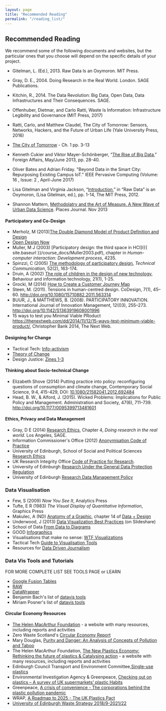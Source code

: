 ```yaml
---
layout: page
title: "Recommended Reading"
permalink: "/reading_list/"
---
```

## <a name="essential">Recommended Reading</a>

We recommend some of the following documents and websites, but the particular ones that you choose will depend on the specific details of your project.

* Gitelman, L. (Ed.), 2013. Raw Data Is an Oxymoron. MIT Press.
* Gray, D. E., 2004. Doing Research in the Real World. London. SAGE Publications.
* Kitchin, R., 2014. The Data Revolution: Big Data, Open Data, Data Infrastructures and Their Consequences. SAGE.
* Offenhuber, Dietmar, and Carlo Ratti, Waste Is Information: Infrastructure Legibility and Governance (MIT Press, 2017)
* Ratti, Carlo, and Matthew Claudel, The City of Tomorrow: Sensors, Networks, Hackers, and the Future of Urban Life (Yale University Press, 2016)

* [The City of Tomorrow](https://www.scribd.com/document/384155848/The-City-of-Tomorrow-Sensors-Networks-Hackers-And-the-Future-of-Urban-Life) - Ch. 1 pp. 3-13 
* Kenneth Cukier and Viktor Mayer-Schönberger, “[The Rise of Big Data](https://www.foreignaffairs.com/articles/2013-04-03/rise-big-data),” Foreign Affairs, May/June 2013, pp. 28-40. 
* Oliver Bates and Adrian Friday. "Beyond Data in the Smart City: Repurposing Existing Campus IoT." IEEE Pervasive Computing (Volume: 16 , Issue: 2 , April-June 2017) 
* Lisa Gitelman and Virginia Jackson, “[Introduction](https://raley.english.ucsb.edu/wp-content/Engl800/RawData-excerpts.pdf),” in “Raw Data” is an Oxymoron, (Lisa Gitelman, ed.), pp. 1-14, The MIT Press, 2012. 
* Shannon Mattern, [Methodolatry and the Art of Measure. A New Wave of Urban Data Science](https://placesjournal.org/article/methodolatry-and-the-art-of-measure/). Places Journal. Nov 2013 

#### Participatory and Co-Design

* Merholz, M (2013)[The Double Diamond Model of Product Definition and Design](http://www.peterme.com/2013/09/26/the-double-diamond-model-of-product-definition-and-design/)
* [Open Design Now](http://opendesignnow.org/index.html%3Fp=405.html)
* Muller, M J (2003) [Participatory design: the third space in HCI]({{ site.baseurl }}/course_docs/Muller2003.pdf), 
  chapter in *Human-computer interaction: Development process*, 4235.
* Spinzzi, C (2005) [The methodology of participatory design](https://repositories.lib.utexas.edu/bitstream/handle/2152/28277/SpinuzziTheMethodologyOfParticipatoryDesign.pdf), *Technical Communication*, 52(2), 163-174.
* Druin, A (2002) [The role of children in the design of new technology](http://hcil2.cs.umd.edu/trs/99-23/99-23.pdf), Behaviour and information technology, 21(1), 1-25.
* Grocki, M (2014) 	[How to Create a Customer Journey Map](http://uxmastery.com/how-to-create-a-customer-journey-map/)
* Steen, M. (2011). Tensions in human-centred design. CoDesign, 7(1), 45–60. http://doi.org/10.1080/15710882.2011.563314
* BUUR, J., & MATTHEWS, B. (2008). PARTICIPATORY INNOVATION. International Journal of Innovation Management, 12(03), 255–273. http://doi.org/10.1142/S1363919608001996
* 15 ways to test you Minimal Viable PRoduct https://thenextweb.com/dd/2014/11/12/15-ways-test-minimum-viable-product/,  Christopher Bank  2014, The Next Web.


#### Designing for Change

* Tactical Tech: [Info-activism](https://tacticaltech.org/themes/info-activism/)
* [Theory of Change](https://www.theoryofchange.org/what-is-theory-of-change/)
* Design Justice: [Zines 1-3](http://designjusticenetwork.org/zine/)

#### Thinking about Socio-technical Change
*  Elizabeth Shove (2014) Putting practice into policy: reconfiguring questions of consumption and climate change, Contemporary Social Science, 9:4, 415-429, DOI: [10.1080/21582041.2012.692484](https://www.tandfonline.com/doi/full/10.1080/21582041.2012.692484?src=recsys)
* Head, B. W., & Alford, J. (2015). Wicked Problems: Implications for Public Policy and Management. Administration and Society, 47(6), 711–739. http://doi.org/10.1177/0095399713481601

#### Ethics, Privacy and Data Management

* Gray, D E (2014) [Research Ethics](https://www.learn.ed.ac.uk/bbcswebdav/pid-1708410-dt-content-rid-3168707_1/xid-3168707_1), Chapter 4, *Doing research in the real world*. Los Angeles, SAGE.
* Information Commissioner's Office (2012) [Anonymisation Code of Practice](https://ico.org.uk/media/for-organisations/documents/1061/anonymisation-code.pdf)
* University of Edinburgh, School of Social and Political Sciences [Research Ethics](http://www.sps.ed.ac.uk/research/research_ethics)
* UK Research Integrity Office [Code of Practice for Research](https://ukrio.org/publications/code-of-practice-for-research/). 
* University of Edinburgh [Research Under the General Data Protection Regulation](https://www.ed.ac.uk/files/atoms/files/researchgdpr_0.pdf)
* University of Edinburgh [Research Data Management Policy](https://www.ed.ac.uk/information-services/about/policies-and-regulations/research-data-policy)

### Data Visualisation

* Few, S (2009) *Now You See It*, Analytics Press
* Tufte, E R (1983) *The Visual Display of Quantitative Information*, Graphics Press
* Makulec, A (ND) [Anatomy of a Graphic](https://infoactive.co/data-design/ch14.html), chapter 14 of [Data + Design](https://infoactive.co/data-design/)
* Underwood, J (2013) [Data Visualization Best Practices](http://www.slideshare.net/idigdata/data-visualization-best-practices-2013) (on Slideshare)
* School of Data [From Data to Diagrams](http://schoolofdata.org/handbook/courses/data-to-diagrams/)
* GOOD [Infographics](https://www.good.is/infographics)
* Visualisations that make no sense: [WTF Visualizations](http://viz.wtf)
* Tactical Tech [Guide to Visualisation Tools](https://visualisingadvocacy.org/resources/visualisationtools)
* Resources for [Data Driven Journalism](http://datadrivenjournalism.net/resources)
 
### Data Vis Tools and Tutorials
FOR MORE COMPLETE LIST SEE TOOLS PAGE or LEARN
* [Google Fusion Tables](https://fusiontables.google.com) 
* [RAW](http://app.rawgraphs.io)  
* [DataWrapper](https://app.datawrapper.de)
* Benjamin Bach's list of [datavis tools](https://vishubblog.wordpress.com/tools/)
* Miriam Posner's list of [datavis tools](https://docs.google.com/document/d/1Z-14hgZPMIiAzT6vx1mVg5l60zkRVU9EHgZgK9HHdU4/edit#)

#### Circular Economy Resources

* [The Helen MacArthur Foundation](https://www.ellenmacarthurfoundation.org/resources/learn/higher-education-resources) - a website with many resources, including reports and activities
* Zero Waste Scotland's [Circular Economy Report](http://www.zerowastescotland.org.uk/sites/default/files/Circular_economy_Scotland_report.pdf)
* Mary Douglas, [Purity and Danger: An Analysis of Concepts of Pollution and Taboo](https://discovered.ed.ac.uk/primo-explore/search?query=any,contains,Mary%20Douglas%20purity%20%20and%20danger&search_scope=default_scope&sortby=date&vid=44UOE_VU2&facet=frbrgroupid,include,1310796064&offset=0)
* The Helen MacArthur Foundation, [The New Plastics Economy: Rethinking the future of plastics & Catalysing action](https://www.ellenmacarthurfoundation.org/assets/downloads/publications/NPEC-Hybrid_English_22-11-17_Digital.pdf) - a website with many resources, including reports and activities
* Edinburgh Council Transport and Environment Committee,[Single-use plastics](www.edinburgh.gov.uk/download/meetings/id/58087/item_713_-_single_use_plastics)
* Environmental Investigation Agency & Greenpeace, [Checking out on plastics – A survey of UK
supermarkets’ plastic Habits](https://eia-international.org/wp-content/uploads/Checking-out-on-plastics.pdf)
* Greenpeace, [A crisis of convenience - The corporations behind the plastic pollution pandemic](https://www.greenpeace.org/international/publication/19007/a-crisis-of-convenience-the-corporations-behind-the-plastics-pollution-pandemic/)
* WRAP, [A Roadmap to 2025 - The UK Plastics Pact](http://www.wrap.org.uk/content/the-uk-plastics-pact-roadmap-2025)
* [University of Edinburgh Waste Strategy 2018/9-2021/22](https://www.ed.ac.uk/files/atoms/files/waste_strategy.pdf)
